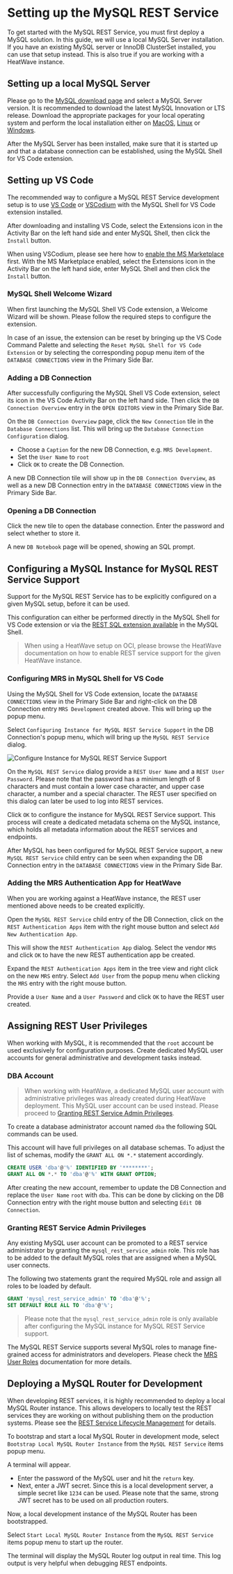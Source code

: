 <!-- Copyright (c) 2022, 2025, Oracle and/or its affiliates.

This program is free software; you can redistribute it and/or modify
it under the terms of the GNU General Public License, version 2.0,
as published by the Free Software Foundation.

This program is designed to work with certain software (including
but not limited to OpenSSL) that is licensed under separate terms, as
designated in a particular file or component or in included license
documentation.  The authors of MySQL hereby grant you an additional
permission to link the program and your derivative works with the
separately licensed software that they have either included with
the program or referenced in the documentation.

This program is distributed in the hope that it will be useful,  but
WITHOUT ANY WARRANTY; without even the implied warranty of
MERCHANTABILITY or FITNESS FOR A PARTICULAR PURPOSE.  See
the GNU General Public License, version 2.0, for more details.

You should have received a copy of the GNU General Public License
along with this program; if not, write to the Free Software Foundation, Inc.,
51 Franklin St, Fifth Floor, Boston, MA 02110-1301 USA -->

# Setting up the MySQL REST Service

To get started with the MySQL REST Service, you must first deploy a MySQL solution. In this guide, we will use a local MySQL Server installation. If you have an existing MySQL server or InnoDB ClusterSet installed, you can use that setup instead. This is also true if you are working with a HeatWave instance.

## Setting up a local MySQL Server

Please go to the [MySQL download page](https://dev.mysql.com/downloads/mysql/) and select a MySQL Server version. It is recommended to download the latest MySQL Innovation or LTS release. Download the appropriate packages for your local operating system and perform the local installation either on [MacOS](https://dev.mysql.com/doc/mysql-installation-excerpt/en/macos-installation.html), [Linux](https://dev.mysql.com/doc/mysql-installation-excerpt/en/linux-installation.html) or [Windows](https://dev.mysql.com/doc/mysql-installation-excerpt/en/windows-installation.html).

After the MySQL Server has been installed, make sure that it is started up and that a database connection can be established, using the MySQL Shell for VS Code extension.

## Setting up VS Code

The recommended way to configure a MySQL REST Service development setup is to use [VS Code](https://code.visualstudio.com/) or [VSCodium](https://vscodium.com/) with the MySQL Shell for VS Code extension installed.

After downloading and installing VS Code, select the Extensions icon in the Activity Bar on the left hand side and enter MySQL Shell, then click the `Install` button.

When using VSCodium, please see here how to [enable the MS Marketplace](#enabling-ms-marketplace-on-vscodium) first. With the MS Marketplace enabled, select the Extensions icon in the Activity Bar on the left hand side, enter MySQL Shell and then click the `Install` button.

### MySQL Shell Welcome Wizard

When first launching the MySQL Shell VS Code extension, a Welcome Wizard will be shown. Please follow the required steps to configure the extension.

In case of an issue, the extension can be reset by bringing up the VS Code Command Palette and selecting the `Reset MySQL Shell for VS Code Extension` or by selecting the corresponding popup menu item of the `DATABASE CONNECTIONS` view in the Primary Side Bar.

### Adding a DB Connection

After successfully configuring the MySQL Shell VS Code extension, select its icon in the VS Code Activity Bar on the left hand side. Then click the `DB Connection Overview` entry in the `OPEN EDITORS` view in the Primary Side Bar.

On the `DB Connection Overview` page, click the `New Connection` tile in the `Database Connections` list. This will bring up the `Database Connection Configuration` dialog.

- Choose a `Caption` for the new DB Connection, e.g. `MRS Development`.
- Set the `User Name` to `root`
- Click `OK` to create the DB Connection.

A new DB Connection tile will show up in the `DB Connection Overview`, as well as a new DB Connection entry in the `DATABASE CONNECTIONS` view in the Primary Side Bar.

### Opening a DB Connection

Click the new tile to open the database connection. Enter the password and select whether to store it.

A new `DB Notebook` page will be opened, showing an SQL prompt.

## Configuring a MySQL Instance for MySQL REST Service Support

Support for the MySQL REST Service has to be explicitly configured on a given MySQL setup, before it can be used.

This configuration can either be performed directly in the MySQL Shell for VS Code extension or via the [REST SQL extension available](index.html#mrs-configuration-using-mysql-shell) in the MySQL Shell.

> When using a HeatWave setup on OCI, please browse the HeatWave documentation on how to enable REST service support for the given HeatWave instance.

### Configuring MRS in MySQL Shell for VS Code

Using the MySQL Shell for VS Code extension, locate the `DATABASE CONNECTIONS` view in the Primary Side Bar and right-click on the DB Connection entry `MRS Development` created above. This will bring up the popup menu.

Select `Configuring Instance for MySQL REST Service Support` in the DB Connection's popup menu, which will bring up the `MySQL REST Service` dialog.

![Configure Instance for MySQL REST Service Support](../../images/vsc-mrs-configure.png "Configure Instance for MySQL REST Service Support")

On the `MySQL REST Service` dialog provide a `REST User Name` and a `REST User Password`. Please note that the password has a minimum length of 8 characters and must contain a lower case character, and upper case character, a number and a special character. The REST user specified on this dialog can later be used to log into REST services.

Click `OK` to configure the instance for MySQL REST Service support. This process will create a dedicated metadata schema on the MySQL instance, which holds all metadata information about the REST services and endpoints.

After MySQL has been configured for MySQL REST Service support, a new `MySQL REST Service` child entry can be seen when expanding the DB Connection entry in the `DATABASE CONNECTIONS` view in the Primary Side Bar.

### Adding the MRS Authentication App for HeatWave

When you are working against a HeatWave instance, the REST user mentioned above needs to be created explicitly.

Open the `MySQL REST Service` child entry of the DB Connection, click on the `REST Authentication Apps` item with the right mouse button and select `Add New Authentication App`.

This will show the `REST Authentication App` dialog. Select the vendor `MRS` and click `OK` to have the new REST authentication app be created.

Expand the `REST Authentication Apps` item in the tree view and right click on the new `MRS` entry. Select `Add User` from the popup menu when clicking the `MRS` entry with the right mouse button.

Provide a `User Name` and a `User Password` and click `OK` to have the REST user created.

## Assigning REST User Privileges

When working with MySQL, it is recommended that the `root` account be used exclusively for configuration purposes. Create dedicated MySQL user accounts for general administrative and development tasks instead.

### DBA Account

> When working with HeatWave, a dedicated MySQL user account with administrative privileges was already created during HeatWave deployment. This MySQL user account can be used instead. Please proceed to [Granting REST Service Admin Privileges](#granting-rest-service-admin-privileges).

To create a database administrator account named `dba` the following SQL commands can be used.

This account will have full privileges on all database schemas. To adjust the list of schemas, modify the `GRANT ALL ON *.*` statement accordingly.

```sql
CREATE USER 'dba'@'%' IDENTIFIED BY '********';
GRANT ALL ON *.* TO 'dba'@'%' WITH GRANT OPTION;
```

After creating the new account, remember to update the DB Connection and replace the `User Name` `root` with `dba`. This can be done by clicking on the DB Connection entry with the right mouse button and selecting `Edit DB Connection`.

### Granting REST Service Admin Privileges

Any existing MySQL user account can be promoted to a REST service administrator by granting the `mysql_rest_service_admin` role. This role has to be added to the default MySQL roles that are assigned when a MySQL user connects.

The following two statements grant the required MySQL role and assign all roles to be loaded by default.

```sql
GRANT 'mysql_rest_service_admin' TO 'dba'@'%';
SET DEFAULT ROLE ALL TO 'dba'@'%';
```

> Please note that the `mysql_rest_service_admin` role is only available after configuring the MySQL instance for MySQL REST Service support.

The MySQL REST Service supports several MySQL roles to manage fine-grained access for administrators and developers. Please check the [MRS User Roles](index.html#mrs-user-roles) documentation for more details.

## Deploying a MySQL Router for Development

When developing REST services, it is highly recommended to deploy a local MySQL Router instance. This allows developers to locally test the REST services they are working on without publishing them on the production systems. Please see the [REST Service Lifecycle Management](index.html#rest-service-lifecycle-management) for details.

To bootstrap and start a local MySQL Router in development mode, select `Bootstrap Local MySQL Router Instance` from the `MySQL REST Service` items popup menu.

A terminal will appear.

- Enter the password of the MySQL user and hit the `return` key.
- Next, enter a JWT secret. Since this is a local development server, a simple secret like `1234` can be used. Please note that the same, strong JWT secret has to be used on all production routers.

Now, a local development instance of the MySQL Router has been bootstrapped.

Select `Start Local MySQL Router Instance` from the `MySQL REST Service` items popup menu to start up the router.

The terminal will display the MySQL Router log output in real time. This log output is very helpful when debugging REST endpoints.
